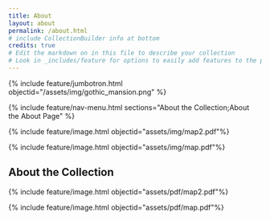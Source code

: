 ```yaml
---
title: About
layout: about
permalink: /about.html
# include CollectionBuilder info at bottom
credits: true
# Edit the markdown on in this file to describe your collection
# Look in _includes/feature for options to easily add features to the page
---
```


{% include feature/jumbotron.html objectid="/assets/img/gothic_mansion.png" %}

{% include feature/nav-menu.html sections="About the Collection;About the About Page" %}

{% include feature/image.html objectid="assets/img/map2.pdf"%}

{% include feature/image.html objectid="assets/img/map.pdf"%}



## About the Collection

{% include feature/image.html objectid="assets/pdf/map2.pdf"%}

{% include feature/image.html objectid="assets/pdf/map.pdf"%}
